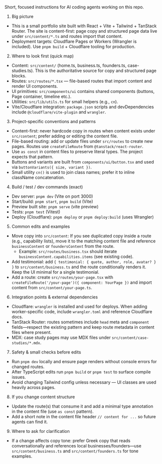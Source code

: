Short, focused instructions for AI coding agents working on this repo.

1) Big picture
- This is a small portfolio site built with React + Vite + Tailwind + TanStack Router. The site is content-first: page copy and structured page data live under `src/content/*.ts` and routes import that content.
- Deployment targets: Cloudflare Pages or Workers (Wrangler is included). Use `pnpm build` + Cloudflare tooling for production.

2) Where to look first (quick map)
- Content: `src/content/` (home.ts, business.ts, founders.ts, case-studies.ts). This is the authoritative source for copy and structured page blocks.
- Routes: `src/routes/*.tsx` — file-based routes that import content and render UI components.
- UI primitives: `src/components/ui` contains shared components (buttons, Page container, timeline etc.).
- Utilities: `src/lib/utils.ts` for small helpers (e.g., `cn`).
- Vite/Cloudflare integration: `package.json` scripts and devDependencies include `@cloudflare/vite-plugin` and `wrangler`.

3) Project-specific conventions and patterns
- Content-first: never hardcode copy in routes when content exists under `src/content`; prefer adding or editing the content file.
- File-based routing: add or update files under `src/routes` to create new pages. Routes use `createFileRoute` from `@tanstack/react-router`.
- Use `as const` in content files to preserve literal types. The project expects that pattern.
- Buttons and variants are built from `components/ui/button.tsx` and used via `buttonVariants({ size, variant })`.
- Small utility `cn()` is used to join class names; prefer it to inline className concatenation.

4) Build / test / dev commands (exact)
- Dev server: `pnpm dev` (Vite on port 3000)
- Start/build: `pnpm start`, `pnpm build` (Vite)
- Preview built site: `pnpm serve` (vite preview)
- Tests: `pnpm test` (Vitest)
- Deploy (Cloudflare): `pnpm deploy` or `pnpm deploy:build` (uses Wrangler)

5) Common edits and examples
- Move copy into `src/content`: If you see duplicated copy inside a route (e.g., capability lists), move it to the matching content file and reference `businessContent` or `foundersContent` from the route.
  - Example: `src/routes/business.tsx` should iterate `businessContent.capabilities.items` (see existing code).
- Add testimonial: add `{ testimonial: { quote, author, role, avatar? } }` to `src/content/business.ts` and the route conditionally renders it. Keep the UI minimal for a single testimonial.
- Add a route: create `src/routes/your-page.tsx` with `createFileRoute('/your-page')({ component: YourPage })` and import content from `src/content/your-page.ts`.

6) Integration points & external dependencies
- Cloudflare: `wrangler` is installed and used for deploys. When adding worker-specific code, include `wrangler.toml` and reference Cloudflare docs.
- TanStack Router: routes sometimes include `head` meta and `component` fields—respect the existing pattern and keep route metadata in content files where present.
- MDX: case study pages may use MDX files under `src/content/case-studies/*.mdx`.

7) Safety & small checks before edits
- Run `pnpm dev` locally and ensure page renders without console errors for changed routes.
- After TypeScript edits run `pnpm build` or `pnpm test` to surface compile issues.
- Avoid changing Tailwind config unless necessary — UI classes are used heavily across pages.

8) If you change content structure
- Update the route(s) that consume it and add a minimal type annotation in the content file (use `as const` pattern).
- Add a short note in the content file header `// content for ...` so future agents can find it.

9) Where to ask for clarification
- If a change affects copy tone: prefer Greek copy that reads conversationally and references local businesses/founders—use `src/content/business.ts` and `src/content/founders.ts` for tone examples.

